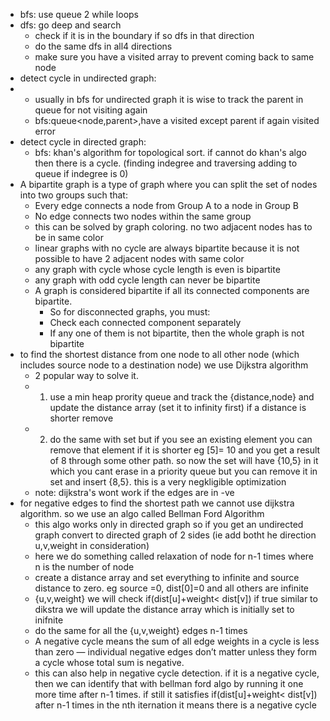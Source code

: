 - bfs: use queue 2 while loops
- dfs: go deep and search
  - check if it is in the boundary if so dfs in that direction
  - do the same dfs in all4 directions
  - make sure you have a visited array to prevent coming back to same node
- detect cycle in undirected graph:
- - usually in bfs for undirected graph it is wise to track the parent in queue for not visiting again
  - bfs:queue<node,parent>,have a visited except parent if again visited error
- detect cycle in directed graph:
  - bfs: khan's algorithm for topological sort. if cannot do khan's algo then there is a cycle. (finding indegree and traversing adding to queue if indegree is 0)
- A bipartite graph is a type of graph where you can split the set of nodes into two groups such that:
    - Every edge connects a node from Group A to a node in Group B
    - No edge connects two nodes within the same group
    - this can be solved by graph coloring. no two adjacent nodes has to be in same color
    - linear graphs with no cycle are always bipartite because it is not possible to have 2 adjacent nodes with same color
    - any graph with cycle whose cycle length is even is bipartite
    - any graph with odd cycle length can never be bipartite
    - A graph is considered bipartite if all its connected components are bipartite.
        - So for disconnected graphs, you must:
        - Check each connected component separately
        - If any one of them is not bipartite, then the whole graph is not bipartite
- to find the shortest distance from one node to all other node (which includes source node to a destination node) we use Dijkstra algorithm
  - 2 popular way to solve it.
  - 1. use a min heap prority queue and track the {distance,node} and update the distance array (set it to infinity first) if a distance is shorter remove
  - 2. do the same with set but if you see an existing element you can remove that element if it is shorter eg [5]= 10 and you get a result of 8 through some other path. so now the set will have {10,5} in it which you cant erase in a priority queue but you can remove it in set and insert {8,5}. this is a very negkligible optimization
  - note: dijkstra's wont work if the edges are in -ve
- for negative edges to find the shortest path we cannot use dijkstra algorithm. so we use an algo called Bellman Ford Algorithm
  - this algo works only in directed graph so if you get an undirected graph convert to directed graph of 2 sides (ie add botht he direction u,v,weight in consideration)
  - here we do something called relaxation of node for n-1 times where n is the number of node
  - create a distance array and set everything to infinite and source distance to zero. eg source =0, dist[0]=0 and all others are infinite
  - {u,v,weight} we will check if(dist[u]+weight< dist[v]) if true similar to dikstra we will update the distance array which is initially set to inifnite
  - do the same for all the {u,v,weight} edges n-1 times
  - A negative cycle means the sum of all edge weights in a cycle is less than zero — individual negative edges don’t matter unless they form a cycle whose total sum is negative.
  - this can also help in negative cycle detection. if it is a negative cycle, then we can identify that with bellman ford algo by running it one more time after n-1 times. if still it satisfies  if(dist[u]+weight< dist[v]) after n-1 times in the nth iternation it means there is a negative cycle
  